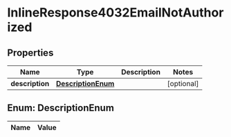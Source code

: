 

# InlineResponse4032EmailNotAuthorized

## Properties

Name | Type | Description | Notes
------------ | ------------- | ------------- | -------------
**description** | [**DescriptionEnum**](#DescriptionEnum) |  |  [optional]


## Enum: DescriptionEnum

Name | Value
---- | -----




